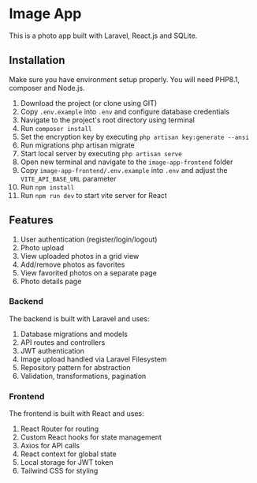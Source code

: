 # Image App
This is a photo app built with Laravel, React.js and SQLite.



## Installation 
Make sure you have environment setup properly. You will need PHP8.1, composer and Node.js.

1. Download the project (or clone using GIT)
2. Copy `.env.example` into `.env` and configure database credentials
3. Navigate to the project's root directory using terminal
4. Run `composer install`
5. Set the encryption key by executing `php artisan key:generate --ansi`
6. Run migrations php artisan migrate
7. Start local server by executing `php artisan serve`
8. Open new terminal and navigate to the `image-app-frontend` folder
9. Copy `image-app-frontend/.env.example` into `.env` and adjust the `VITE_API_BASE_URL` parameter
9. Run `npm install`
10. Run `npm run dev` to start vite server for React


## Features

1. User authentication (register/login/logout)
2. Photo upload
3. View uploaded photos in a grid view
4. Add/remove photos as favorites
5. View favorited photos on a separate page
6. Photo details page

### Backend

The backend is built with Laravel and uses:

1.  Database migrations and models
2. API routes and controllers
3. JWT authentication
4. Image upload handled via Laravel Filesystem
5. Repository pattern for abstraction
6. Validation, transformations, pagination

### Frontend

The frontend is built with React and uses:

1. React Router for routing
2. Custom React hooks for state management
3. Axios for API calls
4. React context for global state
5. Local storage for JWT token
6. Tailwind CSS for styling
